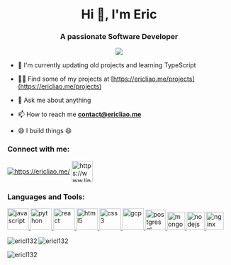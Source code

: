 <h1 align="center">Hi 👋, I'm Eric</h1>
<h3 align="center">A passionate Software Developer</h3>
<p align="center">
<img src="https://i.ibb.co/F0ypyt2/f.gif"/>
</p>

- 🌱 I'm currently updating old projects and learning TypeScript

- 👨‍💻 Find some of my projects at [https://ericliao.me/projects](https://ericliao.me/projects)

- 💬 Ask me about anything

- 📫 How to reach me **contact@ericliao.me**

- 😄 I build things 😄

<h3 align="left">Connect with me:</h3>

<p align="left">
<a href="https://ericliao.me/" ><img align="center" src="https://i.ibb.co/vw4TdRr/7e37f6ac909a9b653b6c056e41dd97f0-removebg-preview.png" alt="https://ericliao.me/"/></a>
<a href="https://www.linkedin.com/in/ericliao132/" ><img align="center" src="https://i.ibb.co/2PpmFGQ/icons8-linkedin-2-48.png" alt="https://www.linkedin.com/in/ericliao132/" height="48" width="48" /></a>
<h3 align="left">Languages and Tools:</h3>
<p align="left"> 
<a href="https://developer.mozilla.org/en-US/docs/Web/JavaScript"> <img src="https://i.ibb.co/vQHYwnB/icons8-javascript-48.png" alt="javascript" width="48" height="48"/> 
</a>
<a href="https://www.python.org"> <img src="https://svgshare.com/i/fho.svg" alt="python" width="48" height="48"/> 
</a>
<a href="https://reactjs.org/"> <img src="https://i.ibb.co/M9M9wQM/icons8-react-48.png" alt="react" width="48" height="48"/> 
</a> 
<a href="https://html.com/">
<img src="https://i.ibb.co/dfK8S0p/icons8-html-5-48.png" alt="html5" width="48" height="48"/> 
</a> 
<a href="https://www.w3schools.com/css/"> <img src="https://i.ibb.co/1fz6Lq7/icons8-css3-48.png" alt="css3" width="48" height="48"/>
</a> 
<a href="https://cloud.google.com"> <img src="https://i.ibb.co/kSd5vCZ/icons8-google-cloud-48.png" alt="gcp" width="48" height="48"/>
</a> 
<a href="https://www.postgresql.org"> <img src="https://svgshare.com/i/fiP.svg" alt="postgresql" width="45" height="45"/> 
</a> 
<a href="https://www.mongodb.com/"> <img src= "https://svgshare.com/i/fhc.svg" alt="mongodb" width="40" height="40"/> 
</a> 
<a href="https://nodejs.org"> <img src="https://svgshare.com/i/fh0.svg" alt="nodejs" width="40" height="40"/>
</a> 
<a href="https://www.nginx.com"> <img src="https://svgshare.com/i/fhb.svg" alt="nginx" width="40" height="40"/> 
</a> 
</p>

<p><img align="left" src="https://github-readme-stats.vercel.app/api/top-langs?username=ericl132&show_icons=true&locale=en&layout=compact" alt="ericl132" /></p>

<p><img align="center" src="https://github-readme-stats.vercel.app/api?username=ericl132&show_icons=true&locale=en" alt="ericl132" /></p>

<p><img align="center" src="https://github-readme-streak-stats.herokuapp.com/?user=ericl132&" alt="ericl132" /></p>
